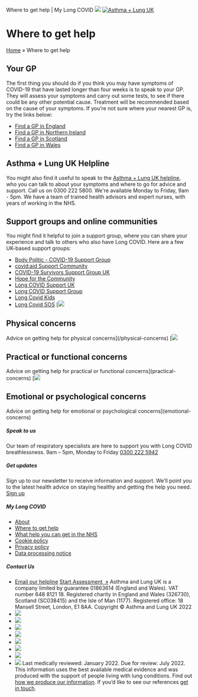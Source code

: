 
Where to get help | My Long COVID
![](https://www.facebook.com/tr?id=1918958468428357&ev=PageView&noscript=1)
[![Asthma + Lung UK](/themes/custom/lchat/assets/img/logo-aluk.png)](/ "Return to Homepage")
# Where to get help
[Home](/) » Where to get help
## Your GP
The first thing you should do if you think you may have symptoms of COVID-19 that have lasted longer than four weeks is to speak to your GP. They will assess your symptoms and carry out some tests, to see if there could be any other potential cause. Treatment will be recommended based on the cause of your symptoms.
If you’re not sure where your nearest GP is, try the links below:
* [Find a GP in England](https://www.nhs.uk/service-search/find-a-GP)
* [Find a GP in Northern Ireland](https://www.nidirect.gov.uk/services/gp-practices)
* [Find a GP in Scotland](https://www.nhsinform.scot/care-support-and-rights/nhs-services/doctors/registering-with-a-gp-practice)
* [Find a GP in Wales](https://111.wales.nhs.uk/LocalServices/Default.aspx?s=GPSurgeries)
## Asthma + Lung UK Helpline
You might also find it useful to speak to the [Asthma + Lung UK helpline](https://www.blf.org.uk/support-for-you/helpline), who you can talk to about your symptoms and where to go for advice and support.
Call us on 0300 222 5800. We're available Monday to Friday, 9am - 5pm.
We have a team of trained health advisors and expert nurses, with years of working in the NHS.
## Support groups and online communities
You might find it helpful to join a support group, where you can share your experience and talk to others who also have Long COVID. Here are a few UK-based support groups:
* [Body Politic - COVID-19 Support Group](https://www.wearebodypolitic.com/covid19)
* [covid:aid Support Community](https://community.covidaidcharity.org/feed)
* [COVID-19 Survivors Support Group UK](https://www.selfhelp.org.uk/COVID-19_Survivors_Group_UK)
* [Hope for the Community](https://www.h4c.org.uk/)
* [Long COVID Support UK](https://www.longcovid.org/)
* [Long COVID Support Group](https://www.facebook.com/groups/longcovid/)
* [Long Covid Kids](https://www.longcovidkids.org/)
* [Long Covid SOS](https://www.longcovidsos.org/)
[![](/themes/custom/lchat/assets/img/tiles/physical-concerns.png)
## Physical concerns
Advice on getting help for physical concerns](/physical-concerns)
[![](/themes/custom/lchat/assets/img/tiles/practical-concerns.png)
## Practical or functional concerns
Advice on getting help for practical or functional concerns](practical-concerns)
[![](/themes/custom/lchat/assets/img/tiles/emotional-concerns.png)
## Emotional or psychological concerns
Advice on getting help for emotional or psychological concerns](emotional-concerns)
##### Speak to us
Our team of respiratory specialists are here to support you with Long COVID breathlessness. 9am – 5pm, Monday to Friday
[0300 222 5942](tel:03002225942)
##### Get updates
Sign up to our newsletter to receive information and support. We’ll point you to the latest health advice on staying healthy and getting the help you need.
[Sign up](https://hello.blf.org.uk/page/81038/subscribe/1?ea.tracking.id=HealthAdvice_LongCOVID-email-signup_website&_ga=2.217652310.1555355956.1636365038-1253486267.1635868671)
##### My Long COVID
* [About](/about)
* [Where to get help](/where-to-get-help)
* [What help you can get in the NHS](/what-help-you-can-get-in-the-nhs)
* [Cookie policy](cookie-policy)
* [Privacy policy](https://www.blf.org.uk/our-privacy-policy)
* [Data processing notice](data-processing-notice)
##### Contact Us
* [Email our helpline](https://hello.blf.org.uk/page/20701/data/1)
[Start Assessment  »](/my-long-covid-needs)
Asthma and Lung UK is a company limited by guarantee 01863614 (England and Wales). VAT number 648 8121 18. Registered charity in England and Wales (326730), Scotland (SC038415) and the Isle of Man (1177). Registered office: 18 Mansell Street, London, E1 8AA.
Copyright © Asthma and Lung UK 2022
* ![](/themes/custom/lchat/assets/img/logo-amhp.png)
* ![](/themes/custom/lchat/assets/img/logo-covidaid.png)
* ![](/themes/custom/lchat/assets/img/logo-fifth.png)
* ![](/themes/custom/lchat/assets/img/logo-hope.png)
* ![](/themes/custom/lchat/assets/img/logo-longcovid.png)
* ![](/themes/custom/lchat/assets/img/logo-macmillan.png)
* ![](/themes/custom/lchat/assets/img/logo-national-voices.png)
* ![](/themes/custom/lchat/assets/img/logo-rethink.png)
Last medically reviewed: January 2022. Due for review: July 2022.
This information uses the best available medical evidence and was produced with the support of people living with lung conditions. Find out [how we produce our information](https://blf.org.uk/support-for-you/about-our-health-information). If you’d like to see our references [get in touch](https://blf.org.uk/get-in-touch).
